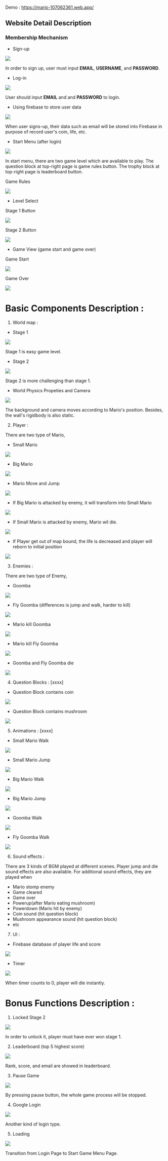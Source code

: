 Demo : https://mario-107062361.web.app/

## Website Detail Description

### Membership Mechanism

* Sign-up

![](https://gitlab.com/107062361/as_02_mario/-/raw/master/image/signup.png)

In order to sign up, user must input **EMAIL**, **USERNAME**, and **PASSWORD**.

* Log-in

![](https://gitlab.com/107062361/as_02_mario/-/raw/master/image/login.png)

User should input **EMAIL** and and **PASSWORD** to login.

* Using firebase to store user data

![](https://gitlab.com/107062361/as_02_mario/-/raw/master/image/firebase.png)

When user signs-up, their data such as email will be stored into Firebase in purpose of record user's coin, life, etc.

* Start Menu (after login)

![](https://gitlab.com/107062361/as_02_mario/-/raw/master/gif/menu.gif)

In start menu, there are two game level which are available to play.
The question block at top-right page is game rules button.
The trophy block at top-right page is leaderboard button.

Game Rules

![](https://gitlab.com/107062361/as_02_mario/-/raw/master/image/rule.png)

* Level Select

Stage 1 Button

![](https://gitlab.com/107062361/as_02_mario/-/raw/master/image/stage1.png)

Stage 2 Button

![](https://gitlab.com/107062361/as_02_mario/-/raw/master/image/stage2.png)


* Game View (game start and game over)

Game Start

![](https://gitlab.com/107062361/as_02_mario/-/raw/master/image/game_start.png)

Game Over

![](https://gitlab.com/107062361/as_02_mario/-/raw/master/gif/game_over.gif)

# Basic Components Description : 
1. World map : 

* Stage 1

![](https://gitlab.com/107062361/as_02_mario/-/raw/master/gif/stage_1_play.gif)

Stage 1 is easy game level.

* Stage 2

![](https://gitlab.com/107062361/as_02_mario/-/raw/master/gif/stage_2_play.gif)

Stage 2 is more challenging than stage 1.

* World Physics Propeties and Camera 
 
![](https://gitlab.com/107062361/as_02_mario/-/raw/master/gif/world_map.gif)

The background and camera moves according to Mario's position. Besides, the wall's rigidbody is also static.

2. Player :

There are two type of Mario,

* Small Mario

![](https://gitlab.com/107062361/as_02_mario/-/raw/master/image/small_mario.png)

* Big Mario

![](https://gitlab.com/107062361/as_02_mario/-/raw/master/image/big_mario.png)

* Mario Move and Jump

![](https://gitlab.com/107062361/as_02_mario/-/raw/master/gif/move_jump.gif)

* If Big Mario is attacked by enemy, it will transform into Small Mario

![](https://gitlab.com/107062361/as_02_mario/-/raw/master/gif/powerdown.gif)

* If Small Mario is attacked by enemy, Mario wil die.

![](https://gitlab.com/107062361/as_02_mario/-/raw/master/gif/small_die.gif)

* If Player get out of map bound, the life is decreased and player will reborn to initial position

![](https://gitlab.com/107062361/as_02_mario/-/raw/master/gif/out_bound.gif)


3. Enemies :

There are two type of Enemy,

* Goomba

![](https://gitlab.com/107062361/as_02_mario/-/raw/master/image/goomba.png)

* Fly Goomba (differences is jump and walk, harder to kill)

![](https://gitlab.com/107062361/as_02_mario/-/raw/master/image/fly_goomba.png)

* Mario kill Goomba

![](https://gitlab.com/107062361/as_02_mario/-/raw/master/gif/kill_goomba.gif)

* Mario kill Fly Goomba

![](https://gitlab.com/107062361/as_02_mario/-/raw/master/gif/kill_fly_goomba.gif)

* Goomba and Fly Goomba die

![](https://gitlab.com/107062361/as_02_mario/-/raw/master/gif/goomba_die.gif)

4. Question Blocks : [xxxx]

* Question Block contains coin

![](https://gitlab.com/107062361/as_02_mario/-/raw/master/gif/question_block.gif)

* Question Block contains mushroom

![](https://gitlab.com/107062361/as_02_mario/-/raw/master/gif/mushroom_powerup.gif)


5. Animations : [xxxx]

* Small Mario Walk

![](https://gitlab.com/107062361/as_02_mario/-/raw/master/gif/small_mario_walk.gif)

* Small Mario Jump

![](https://gitlab.com/107062361/as_02_mario/-/raw/master/gif/small_jump.gif)

* Big Mario Walk

![](https://gitlab.com/107062361/as_02_mario/-/raw/master/gif/big_mario_walk.gif)

* Big Mario Jump

![](https://gitlab.com/107062361/as_02_mario/-/raw/master/gif/big_jump.gif)

* Goomba Walk

![](https://gitlab.com/107062361/as_02_mario/-/raw/master/gif/goomba_walk.gif)

* Fly Goomba Walk

![](https://gitlab.com/107062361/as_02_mario/-/raw/master/gif/goomba_fly_walk.gif)


6. Sound effects :

There are 3 kinds of BGM played at different scenes.
Player jump and die sound effects are also available.
For additional sound effects, they are played when<br>

- Mario stomp enemy
- Game cleared
- Game over
- Powerup(after Mario eating mushroom)
- Powerdown (Mario hit by enemy)
- Coin sound (hit question block)
- Mushroom appearance sound (hit question block)
- etc<br>

7. UI :

- Firebase database of player life and score

![](https://gitlab.com/107062361/as_02_mario/-/raw/master/image/ui.png)

- Timer

![](https://gitlab.com/107062361/as_02_mario/-/raw/master/gif/timer.gif)

When timer counts to 0, player will die instantly.

# Bonus Functions Description : 
1. Locked Stage 2

![](https://gitlab.com/107062361/as_02_mario/-/raw/master/image/ui.png)

In order to unlock it, player must have ever won stage 1.

2. Leaderboard (top 5 highest score)

![](https://gitlab.com/107062361/as_02_mario/-/raw/master/image/leaderboard.png)

Rank, score, and email are showed in leaderboard.

3. Pause Game

![](https://gitlab.com/107062361/as_02_mario/-/raw/master/gif/pause.gif)

By pressing pause button, the whole game process will be stopped.

4. Google Login

![](https://gitlab.com/107062361/as_02_mario/-/raw/master/gif/google_login.gif)

Another kind of login type.

5. Loading

![](https://gitlab.com/107062361/as_02_mario/-/raw/master/gif/loading_transition.gif)

Transition from Login Page to Start Game Menu Page.
